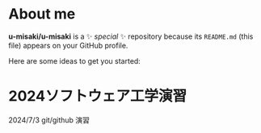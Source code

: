 # About me


**u-misaki/u-misaki** is a ✨ _special_ ✨ repository because its `README.md` (this file) appears on your GitHub profile.

Here are some ideas to get you started:

# 2024ソフトウェア工学演習
2024/7/3
git/github 演習


